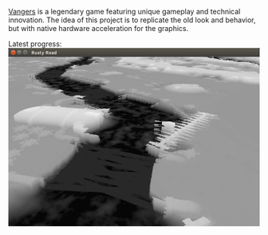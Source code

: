 [Vangers](https://www.gog.com/game/vangers) is a legendary game featuring unique gameplay and technical innovation.
The idea of this project is to replicate the old look and behavior, but with native hardware acceleration for the graphics.

Latest progress:
![alt text](etc/shots/Road4-pom.png "WIP screenshot")
